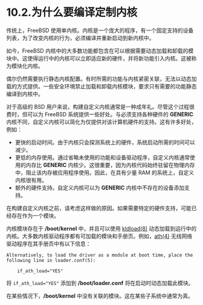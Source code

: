 # 10.2.为什么要编译定制内核


传统上，FreeBSD 使用单内核。内核是一个庞大的程序，有一个固定支持的设备列表，为了改变内核的行为，必须编译并重新启动到新内核中。

如今，FreeBSD 内核中的大多数功能都包含在可以根据需要动态加载和卸载的模块中。这使得运行中的内核可以立即适应新的硬件，并将新功能引入内核。这被称为模块化内核。

偶尔仍然需要执行静态内核配置。有时所需的功能与内核紧密关联，无法以动态加载的方式提供。一些安全环境禁止加载和卸载内核模块，要求只有需要的功能静态编译到内核中。

对于高级的 BSD 用户来说，构建自定义内核通常是一种成年礼。尽管这个过程很费时，但可以为 FreeBSD 系统提供一些好处。与必须支持各种硬件的 **GENERIC** 内核不同，自定义内核可以简化为仅提供对该计算机硬件的支持。这有许多好处，例如：

- 更快的启动时间。由于内核只会探测系统上的硬件，系统启动所需的时间可以减少。
- 更低的内存使用。通过省略未使用的功能和设备驱动程序，自定义内核通常使用的内存比 **GENERIC** 内核少。这很重要，因为内核代码始终驻留在物理内存中，阻止该内存被应用程序使用。因此，在具有少量 RAM 的系统上，自定义内核很有用。
- 额外的硬件支持。自定义内核可以为 **GENERIC** 内核中不存在的设备添加支持。

在构建自定义内核之前，请考虑这样做的原因。如果需要特定的硬件支持，可能已经存在作为一个模块。

内核模块存在于 **/boot/kernel** 中，并且可以使用 [kldload(8)](https://man.freebsd.org/cgi/man.cgi?query=kldload&sektion=8&format=html) 动态加载到运行中的内核。大多数内核驱动程序都有可加载的模块和手册页。例如，[ath(4)](https://man.freebsd.org/cgi/man.cgi?query=ath&sektion=4&format=html) 无线网络驱动程序在其手册页中有以下信息：

```
Alternatively, to load the driver as a module at boot time, place the
following line in loader.conf(5):

    if_ath_load="YES"
```

将 `if_ath_load="YES"` 添加到 **/boot/loader.conf** 将在启动时动态加载此模块。

在某些情况下，**/boot/kernel** 中没有关联的模块。这在某些子系统中通常为真。
